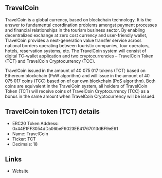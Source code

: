 ## TravelCoin

TravelCoin is a global currency, based on blockchain technology. It is the answer to fundamental coordination problems amongst payment processes and financial relationships in the tourism business sector. By enabling decentralized exchange at zero cost currency and user-friendly wallet, TravelCoin provides a next-generation value transfer service across national borders operating between touristic companies, tour operators, hotels, reservation systems, etc. The TravelCoin system will consist of digital TC-wallet application and two cryptocurrencies – TravelCoin Token (TCT) and TravelCoin Cryptocurrency (TCC). 

TravelCoin issued in the amount of 40 075 017 tokens (TCT) based on Ethereum blockchain (PoW algorithm) and will issue in the amount of 40 075 017 coins (TCC) based on of our own blockchain (PoS algorithm). Both coins are equivalent in the TravelCoin system, all holders of TravelCoin Token (TCT) will receive coins of TravelCoin Cryptocurrency (TCC) as a bonus in the same amount when TravelCoin Cryptocurrency will be issued.

## TravelCoin token (TCT) details

* ERC20 Token Address: 0x44E1FF3054dDa06beF9023EE41767013dBF9eE91
* Name: TravelCoin
* Ticker: TCT
* Decimals: 18

## Links

* [Website](http://travelcoin.global)
